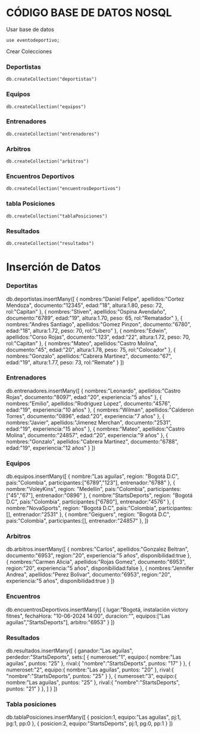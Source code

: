 # CÓDIGO BASE DE DATOS NOSQL

Usar base de datos
```
use eventodeportivo;
```

Crear Colecciones 

### Deportistas
```
db.createCollection("deportistas")
```
### Equipos
```
db.createCollection("equipos")
```
### Entrenadores
```
db.createCollection("entrenadores")
```
### Arbitros
```
db.createCollection("arbitros")
```
### Encuentros Deportivos
```
db.createCollection("encuentrosDeportivos")
```
### tabla Posiciones
```
db.createCollection("tablaPosiciones")
```
### Resultados
```
db.createCollection("resultados")
```

# Inserción de Datos
### Deportitas

db.deportistas.insertMany([
    {
        nombres:"Daniel Felipe",
        apellidos:"Cortez Mendoza",
        documento:"12345",
        edad:"18",
        altura:1.80,
        peso: 72,
        rol:"Capitan"
    },
    {
        nombres:"Stiven",
        apellidos:"Ospina Avendaño",
        documento:"6789",
        edad:"19",
        altura:1.70,
        peso: 65,
        rol:"Rematador"
    },
    {
        nombres:"Andres Santiago",
        apellidos:"Gomez Pinzon",
        documento:"6780",
        edad:"18",
        altura:1.72,
        peso: 70,
        rol:"Libero"
    },
    {
        nombres:"Edwin",
        apellidos:"Corso Rojas",
        documento:"123",
        edad:"22",
        altura:1.72,
        peso: 70,
        rol:"Capitan"
    },
    {
        nombres:"Mateo",
        apellidos:"Castro Molina",
        documento:"45",
        edad:"20",
        altura:1.78,
        peso: 75,
        rol:"Colocador"
    },
    {
        nombres:"Gonzalo",
        apellidos:"Cabrera Martinez",
        documento:"67",
        edad:"19",
        altura:1.77,
        peso: 73,
        rol:"Remate"
    }
])

### Entrenadores

db.entrenadores.insertMany([
    {
        nombres:"Leonardo",
        apellidos:"Castro Rojas",
        documento:"8097",
        edad:"20",
        experiencia:"5 años"
    },
    {
        nombres:"Emilio",
        apellidos:"Rodriguez Lopez",
        documento:"4576",
        edad:"19",
        experiencia:"10 años"
    },
    {
        nombres:"Wilman",
        apellidos:"Calderon Torres",
        documento:"0896",
        edad:"20",
        experiencia:"7 años"
    },
    {
        nombres:"Javier",
        apellidos:"Jimenez Merchan",
        documento:"2531",
        edad:"19",
        experiencia:"15 años"
    },
    {
        nombres:"Mateo",
        apellidos:"Castro Molina",
        documento:"24857",
        edad:"20",
        experiencia:"9 años"
    },
    {
        nombres:"Gonzalo",
        apellidos:"Cabrera Martinez",
        documento:"6788",
        edad:"19",
        experiencia:"12 años"
    }
])

### Equipos
db.equipos.insertMany([
    {
        nombre:"Las aguilas",
        region: "Bogotá D.C",
        pais:"Colombia",
        participantes:["6789","123"],
        entrenador:"6788"
    },
    {
        nombre:"VoleyKins",
        region: "Medellin",
        pais:"Colombia",
        participantes:["45","67"],
        entrenador:"0896"
    },
    {
        nombre:"StartsDeports",
        region: "Bogotá D.C",
        pais:"Colombia",
        participantes:["6780"],
        entrenador:"4576"
    },
    {
        nombre:"NovaSports",
        region: "Bogotá D.C",
        pais:"Colombia",
        participantes:[],
        entrenador:"2531"
    },
    {
        nombre:"Geiguers",
        region: "Bogotá D.C",
        pais:"Colombia",
        participantes:[],
        entrenador:"24857"
    },
]) 
### Arbitros
db.arbitros.insertMany([
    {
        nombres:"Carlos",
        apellidos:"Gonzalez Beltran",
        documento:"6953",
        region:"20",
        experiencia:"5 años",
        disponibilidad:true
    },
    {
        nombres:"Carmen Alicia",
        apellidos:"Rojas Gomez",
        documento:"6953",
        region:"20",
        experiencia:"5 años",
        disponibilidad:false
    },
    {
        nombres:"Jennifer Andrea",
        apellidos:"Perez Bolivar",
        documento:"6953",
        region:"20",
        experiencia:"5 años",
        disponibilidad:true
    }
])
### Encuentros
db.encuentrosDeportivos.insertMany([
    {
        lugar:"Bogotá, instalación victory fitnes",
        fechaHora: "10-06-2024 14:00",
        duracion:"",
        equipos:["Las aguilas","StartsDeports"],
        arbitro:"6953"
    }
])
### Resultados
db.resultados.insertMany([
    {
        ganador:"Las aguilas",
        perdedor:"StartsDeports",
        sets:[
            {
                numeroset:"1",
                equipo:{
                    nombre:"Las aguilas",
                    puntos: "25"
                },
                rival:{
                    "nombre":"StartsDeports",
                    puntos: "17"
                }
            },
            {
                numeroset:"2",
                equipo:{
                    nombre:"Las aguilas",
                    puntos: "20"
                },
                rival:{
                    "nombre":"StartsDeports",
                    puntos: "25"
                }
            },
            {
                numeroset:"3",
                equipo:{
                    nombre:"Las aguilas",
                    puntos: "25"
                },
                rival:{
                    "nombre":"StartsDeports",
                    puntos: "21"
                }
            },
        ]
    }
])

### Tabla posiciones
db.tablaPosiciones.insertMany([
    {
        posicion:1,
        equipo:"Las aguilas",
        pj:1,
        pg:1,
        pp:0
    },
    {
        posicion:2,
        equipo:"StartsDeports",
        pj:1,
        pg:0,
        pp:1
    }
])